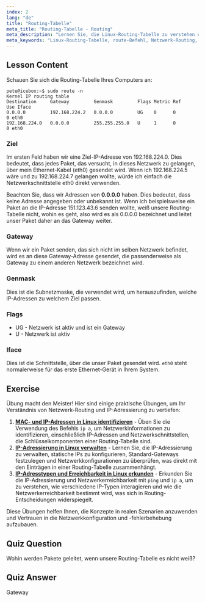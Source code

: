 ```yaml
---
index: 2
lang: "de"
title: "Routing-Tabelle"
meta_title: "Routing-Tabelle - Routing"
meta_description: "Lernen Sie, die Linux-Routing-Tabelle zu verstehen und wie Pakete mit dem Befehl route weitergeleitet werden. Entdecken Sie Ziele, Gateways und Schnittstellen für die Netzwerk-Grundlagen."
meta_keywords: "Linux-Routing-Tabelle, route-Befehl, Netzwerk-Routing, Linux-Netzwerk, Linux für Anfänger, Linux-Tutorial, Netzwerk-Anleitung"
---
```


## Lesson Content

Schauen Sie sich die Routing-Tabelle Ihres Computers an:

```plaintext
pete@icebox:~$ sudo route -n
Kernel IP routing table
Destination     Gateway         Genmask         Flags Metric Ref    Use Iface
0.0.0.0         192.168.224.2   0.0.0.0         UG    0      0        0 eth0
192.168.224.0   0.0.0.0         255.255.255.0   U     1      0        0 eth0
```

### Ziel

Im ersten Feld haben wir eine Ziel-IP-Adresse von 192.168.224.0. Dies bedeutet, dass jedes Paket, das versucht, in dieses Netzwerk zu gelangen, über mein Ethernet-Kabel (eth0) gesendet wird. Wenn ich 192.168.224.5 wäre und zu 192.168.224.7 gelangen wollte, würde ich einfach die Netzwerkschnittstelle eth0 direkt verwenden.

Beachten Sie, dass wir Adressen von **0.0.0.0** haben. Dies bedeutet, dass keine Adresse angegeben oder unbekannt ist. Wenn ich beispielsweise ein Paket an die IP-Adresse 151.123.43.6 senden wollte, weiß unsere Routing-Tabelle nicht, wohin es geht, also wird es als 0.0.0.0 bezeichnet und leitet unser Paket daher an das Gateway weiter.

### Gateway

Wenn wir ein Paket senden, das sich nicht im selben Netzwerk befindet, wird es an diese Gateway-Adresse gesendet, die passenderweise als Gateway zu einem anderen Netzwerk bezeichnet wird.

### Genmask

Dies ist die Subnetzmaske, die verwendet wird, um herauszufinden, welche IP-Adressen zu welchem Ziel passen.

### Flags

- UG - Netzwerk ist aktiv und ist ein Gateway
- U - Netzwerk ist aktiv

### Iface

Dies ist die Schnittstelle, über die unser Paket gesendet wird. `eth0` steht normalerweise für das erste Ethernet-Gerät in Ihrem System.

## Exercise

Übung macht den Meister! Hier sind einige praktische Übungen, um Ihr Verständnis von Netzwerk-Routing und IP-Adressierung zu vertiefen:

1. **[MAC- und IP-Adressen in Linux identifizieren](https://labex.io/de/labs/linux-identify-mac-and-ip-addresses-in-linux-592731)** - Üben Sie die Verwendung des Befehls `ip a`, um Netzwerkinformationen zu identifizieren, einschließlich IP-Adressen und Netzwerkschnittstellen, die Schlüsselkomponenten einer Routing-Tabelle sind.
2. **[IP-Adressierung in Linux verwalten](https://labex.io/de/labs/linux-manage-ip-addressing-in-linux-592736)** - Lernen Sie, die IP-Adressierung zu verwalten, statische IPs zu konfigurieren, Standard-Gateways festzulegen und Netzwerkkonfigurationen zu überprüfen, was direkt mit den Einträgen in einer Routing-Tabelle zusammenhängt.
3. **[IP-Adresstypen und Erreichbarkeit in Linux erkunden](https://labex.io/de/labs/linux-explore-ip-address-types-and-reachability-in-linux-592780)** - Erkunden Sie die IP-Adressierung und Netzwerkerreichbarkeit mit `ping` und `ip a`, um zu verstehen, wie verschiedene IP-Typen interagieren und wie die Netzwerkerreichbarkeit bestimmt wird, was sich in Routing-Entscheidungen widerspiegelt.

Diese Übungen helfen Ihnen, die Konzepte in realen Szenarien anzuwenden und Vertrauen in die Netzwerkkonfiguration und -fehlerbehebung aufzubauen.

## Quiz Question

Wohin werden Pakete geleitet, wenn unsere Routing-Tabelle es nicht weiß?

## Quiz Answer

Gateway
